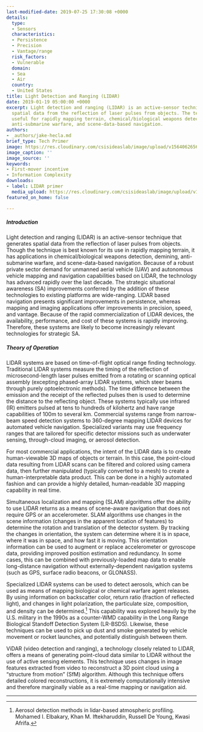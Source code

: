 ```yaml
---
last-modified-date: 2019-07-25 17:30:08 +0000
details:
  type:
  - Sensors
  characteristics:
  - Persistence
  - Precision
  - Vantage/range
  risk_factors:
  - Vulnerable
  domain:
  - Sea
  - Air
  country:
  - United States
title: Light Detection and Ranging (LIDAR)
date: 2019-01-19 05:00:00 +0000
excerpt: Light detection and ranging (LIDAR) is an active-sensor technique that generates
  spatial data from the reflection of laser pulses from objects. The technique is
  useful for rapidly mapping terrain, chemical/biological weapons detection, demining,
  anti-submarine warfare, and scene-data-based navigation.
authors:
- _authors/jake-hecla.md
brief_type: Tech Primer
image: https://res.cloudinary.com/csisideaslab/image/upload/v1564062656/on-the-radar/Sensors-2.jpg
image_caption: ''
image_source: ''
keywords:
- First-mover incentive
- Information Complexity
downloads:
- label: LIDAR primer
  media_upload: https://res.cloudinary.com/csisideaslab/image/upload/v1564077677/on-the-radar/LIDAR%20primer%207-25-19.pdf
featured_on_home: false

---
```

##### Introduction

Light detection and ranging (LIDAR) is an active-sensor technique that generates spatial data from the reflection of laser pulses from objects. Though the technique is best known for its use in rapidly mapping terrain, it has applications in chemical/biological weapons detection, demining, anti-submarine warfare, and scene-data-based navigation. Because of a robust private sector demand for unmanned aerial vehicle (UAV) and autonomous vehicle mapping and navigation capabilities based on LIDAR, the technology has advanced rapidly over the last decade. The strategic situational awareness (SA) improvements conferred by the addition of these technologies to existing platforms are wide-ranging. LIDAR based navigation presents significant improvements in persistence, whereas mapping and imaging applications offer improvements in precision, speed, and vantage. Because of the rapid commercialization of LIDAR devices, the availability, performance, and cost of these systems is rapidly improving. Therefore, these systems are likely to become increasingly relevant technologies for strategic SA.

##### Theory of Operation

LIDAR systems are based on time-of-flight optical range finding technology. Traditional LIDAR systems measure the timing of the reflection of microsecond-length laser pulses emitted from a rotating or scanning optical assembly (excepting phased-array LIDAR systems, which steer beams through purely optoelectronic methods). The time difference between the emission and the receipt of the reflected pulses then is used to determine the distance to the reflecting object. These systems typically use infrared (IR) emitters pulsed at tens to hundreds of kilohertz and have range capabilities of 100m to several km. Commercial systems range from narrow-beam speed detection systems to 360-degree mapping LIDAR devices for automated vehicle navigation. Specialized variants may use frequency ranges that are tailored for specific detector missions such as underwater sensing, through-cloud imaging, or aerosol detection.

For most commercial applications, the intent of the LIDAR data is to create human-viewable 3D maps of objects or terrain. In this case, the point-cloud data resulting from LIDAR scans can be filtered and colored using camera data, then further manipulated (typically converted to a mesh) to create a human-interpretable data product. This can be done in a highly automated fashion and can provide a highly detailed, human-readable 3D mapping capability in real time.

Simultaneous localization and mapping (SLAM) algorithms offer the ability to use LIDAR returns as a means of scene-aware navigation that does not require GPS or an accelerometer. SLAM algorithms use changes in the scene information (changes in the apparent location of features) to determine the rotation and translation of the detector system. By tracking the changes in orientation, the system can determine where it is in space, where it was in space, and how fast it is moving. This orientation information can be used to augment or replace accelerometer or gyroscope data, providing improved position estimation and redundancy. In some cases, this can be combined with previously-loaded map data to enable long-distance navigation without externally-dependent navigation systems (such as GPS, surface radio beacons, or GLONASS).

Specialized LIDAR systems can be used to detect aerosols, which can be used as means of mapping biological or chemical warfare agent releases. By using information on backscatter color, return ratio (fraction of reflected light), and changes in light polarization, the particulate size, composition, and density can be determined.[^1] This capability was explored heavily by the U.S. military in the 1990s as a counter-WMD capability in the Long Range Biological Standoff Detection System (LR-BSDS). Likewise, these techniques can be used to pick up dust and smoke generated by vehicle movement or rocket launches, and potentially distinguish between them.

ViDAR (video detection and ranging), a technology closely related to LIDAR, offers a means of generating point-cloud data similar to LIDAR without the use of active sensing elements. This technique uses changes in image features extracted from video to reconstruct a 3D point cloud using a “structure from motion” (SfM) algorithm. Although this technique offers detailed colored reconstructions, it is extremely computationally intensive and therefore marginally viable as a real-time mapping or navigation aid.

***

[^1]: Aerosol detection methods in lidar-based atmospheric profiling. Mohamed I. Elbakary, Khan M. Iftekharuddin, Russell De Young, Kwasi Afrifa.